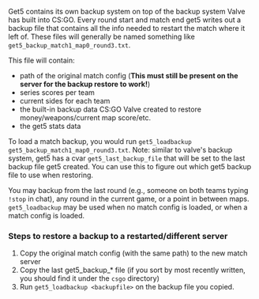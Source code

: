 Get5 contains its own backup system on top of the backup system Valve has built into CS:GO. Every round start and match end get5 writes out a backup file that contains all the info needed to restart the match where it left of. These files will generally be named something like ``get5_backup_match1_map0_round3.txt``.

This file will contain:
- path of the original match config (**This must still be present on the server for the backup restore to work!**)
- series scores per team
- current sides for each team
- the built-in backup data CS:GO Valve created to restore money/weapons/current map score/etc.
- the get5 stats data

To load a match backup, you would run ``get5_loadbackup get5_backup_match1_map0_round3.txt``. Note: similar to valve's backup system, get5 has a cvar ``get5_last_backup_file`` that will be set to the last backup file get5 created. You can use this to figure out which get5 backup file to use when restoring.

You may backup from the last round (e.g., someone on both teams typing ``!stop`` in chat), any round in the current game, or a point in between maps. ``get5_loadbackup`` may be used when no match config is loaded, or when a match config is loaded.


### Steps to restore a backup to a restarted/different server

1. Copy the original match config (with the same path) to the new match server
2. Copy the last get5_backup_* file (if you sort by most recently written, you should find it under the ``csgo`` directory)
3. Run ``get5_loadbackup <backupfile>`` on the backup file you copied.

